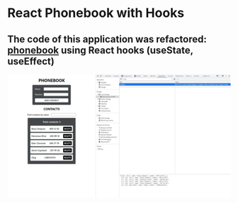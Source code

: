 # React Phonebook with Hooks

## The code of this application was refactored: [phonebook](https://github.com/GnatykOleg/react-phonebook-start-with-life-cycle) using React hooks (useState, useEffect)

![phonebook](./public/phonebook.jpg)

